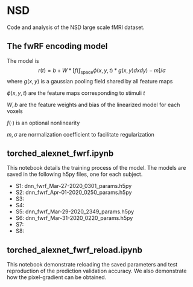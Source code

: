 # NSD
Code and analysis of the NSD large scale fMRI dataset.

## The fwRF encoding model

The model is
$$ r(t) = b + W * [f(\int_\mathrm{space}\phi(x,y,t) * g(x,y) dxdy) - m] / \sigma $$
where
$g(x,y)$ is a gaussian pooling field shared by all feature maps

$\phi(x,y,t)$ are the feature maps corresponding to stimuli $t$

$W, b$ are the feature weights and bias of the linearized model for each voxels

$f(\cdot)$ is an optional nonlinearity

$m,\sigma$ are normalization coefficient to facilitate regularization

## torched_alexnet_fwrf.ipynb
This notebook details the training process of the model. The models are saved in the following h5py files, one for each subject.

- S1: dnn_fwrf_Mar-27-2020_0301_params.h5py
- S2: dnn_fwrf_Apr-01-2020_0250_params.h5py
- S3:
- S4:
- S5: dnn_fwrf_Mar-29-2020_2349_params.h5py
- S6: dnn_fwrf_Mar-31-2020_0220_params.h5py
- S7:
- S8:

## torched_alexnet_fwrf_reload.ipynb
This notebook demonstrate reloading the saved parameters and test reproduction of the prediction validation accuracy. We also demonstrate how the pixel-gradient can be obtained.
